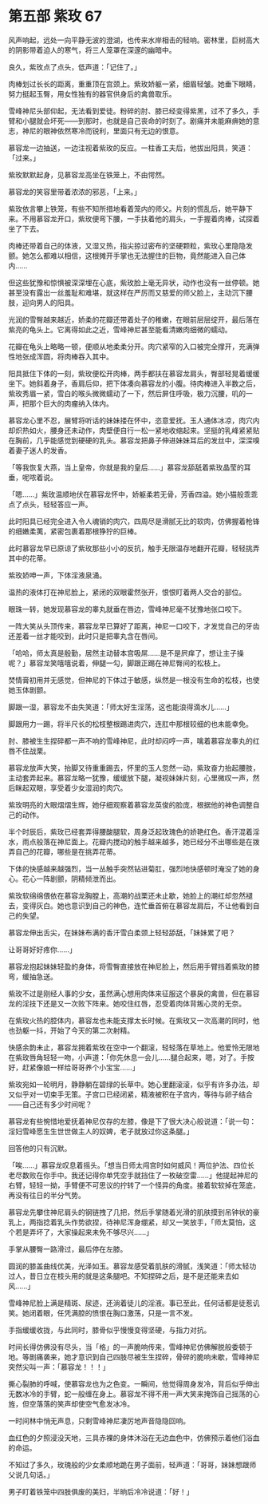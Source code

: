 # 第五部 紫玫 67

风声响起，远处一向平静无波的澄湖，也传来水岸相击的轻响。密林里，巨树高大的阴影带着迫人的寒气，将三人笼罩在深邃的幽暗中。

良久，紫玫点了点头，低声道：「记住了。」

肉棒划过长长的距离，重重顶在宫颈上。紫玫娇躯一紧，细眉轻皱。她垂下眼睛，努力挺起玉臀，用女性独有的器官供身后的禽兽取乐。

雪峰神尼头部仰起，无法看到爱徒。粉碎的肘、膝已经变得紫黑，过不了多久，手臂和小腿就会坏死——到那时，也就是自己丧命的时刻了。剧痛并未能麻痹她的意志，神尼的眼神依然寒冷而锐利，里面只有无边的恨意。

慕容龙一边抽送，一边注视着紫玫的反应。一柱香工夫后，他拔出阳具，笑道：「过来。」

紫玫默默起身，见慕容龙高坐在铁笼上，不由愕然。

慕容龙的笑容里带着浓浓的邪恶，「上来。」

紫玫依言攀上铁笼，有些不知所措地看着笼内的师父。片刻的慌乱后，她平静下来。不用慕容龙开口，紫玫便弯下腰，一手扶着他的肩头，一手握着肉棒，试探着坐了下去。

肉棒还带着自己的体液，又湿又热，指尖掠过密布的坚硬颗粒，紫玫心里隐隐发颤。她怎么都难以相信，这根摊开手掌也无法握住的巨物，竟然能进入自己体内……

但这些犹豫和惊惧被深深埋在心底，紫玫脸上毫无异状，动作也没有一丝停顿。她甚至没有露出一丝羞耻和难堪，就这样在严厉而又慈爱的师父脸上，主动沉下腰肢，迎向男人的阳具。

光润的雪臀越来越近，娇柔的花瓣还带着处子的稚嫩，在眼前层层绽开，最后落在紫亮的龟头上。它离得如此之近，雪峰神尼甚至能看清嫩肉细微的蠕动。

花瓣在龟头上略略一顿，便顺从地柔柔分开。肉穴紧窄的入口被完全撑开，充满弹性地张成浑圆，将肉棒吞入其中。

阳具抵住下体的一刻，紫玫便松开肉棒，两手都扶在慕容龙肩头，臀部轻晃着缓缓坐下。她斜着身子，香肩后仰，把下体凑向慕容龙的小腹。待肉棒进入半数之后，紫玫秀眉一紧，雪白的喉头微微蠕动了一下，然后屏住呼吸，极力沉腰，叽的一声，把那个巨大的肉瘤纳入体内。

慕容龙心里不忍，展臂将听话的妹妹搂在怀中，恣意爱抚。玉人通体冰凉，肉穴内却炽热如火，腰身还未动作，肉壁便自行一松一紧地收缩起来。坚挺的乳峰紧紧贴在胸前，几乎能感觉到硬硬的乳头。慕容龙把鼻子伸进妹妹耳后的发丝中，深深嗅着妻子迷人的发香。

「等我恢复大燕，当上皇帝，你就是我的皇后……」慕容龙舔舐着紫玫晶莹的耳垂，呢哝着说。

「嗯……」紫玫温顺地伏在慕容龙怀中，娇躯柔若无骨，芳香四溢。她小猫般乖乖点了点头，轻轻答应一声。

此时阳具已经完全进入令人魂销的肉穴，四周尽是滑腻无比的软肉，仿佛握着枪锋的细嫩柔荑，紧密包裹着那根狰狞的巨棒。

此时慕容龙早已原谅了紫玫那些小小的反抗，触手无限温存地翻开花瓣，轻轻挑弄其中的花蒂。

紫玫娇呻一声，下体淫液泉涌。

温热的液体打在神尼脸上，紧闭的双眼霍然张开，恨恨盯着两人交合的部位。

眼珠一转，她发现慕容龙的睾丸就垂在唇边，雪峰神尼毫不犹豫地张口咬下。

一阵大笑从头顶传来，慕容龙早已算好了距离，神尼一口咬下，才发觉自己的牙齿还差着一丝才能咬到，此时只是把睾丸含在唇间。

「哈哈，师太真是殷勤，居然主动替本宫吸屌……是不是屄痒了，想让主子操呢？」慕容龙笑嘻嘻说着，伸腿一勾，脚跟正踢在神尼臀间的松枝上。

焚情膏初用并无感觉，但神尼的下体过于敏感，纵然是一根没有生命的松枝，也使她玉体剧颤。

脚跟一湿，慕容龙不由失笑道：「师太好生淫荡，这也能浪得滴水儿……」

脚跟用力一踢，将半尺长的松枝整根踢进肉穴，连肛中那根较细的也未能幸免。

肘、膝被生生捏碎都一声不响的雪峰神尼，此时却闷哼一声，噙着慕容龙睾丸的红唇不住战栗。

慕容龙放声大笑，抬脚又待重重踢去，怀里的玉人忽然一动，紫玫奋力抬起腰肢，主动套弄起来。慕容龙略一犹豫，缓缓放下腿，凝视妹妹片刻，心里微叹一声，然后眯起双眼，享受着少女湿润的肉穴。

紫玫明亮的大眼熠熠生辉，她仔细观察着慕容龙英俊的脸庞，根据他的神色调整自己的动作。

半个时辰后，紫玫已经套弄得腰酸腿软，周身泛起玫瑰色的娇艳红色。香汗混着淫水，雨点般落在神尼面上。花瓣内搅动的触手越来越多，她已经分不出哪些是在拨弄自己的花瓣，哪些是在挑弄花蒂。

下体的快感越来越强烈，当一丛触手突然钻进菊肛，强烈地快感顿时淹没了她的身心。花心一阵剧颤，阴精倾泄而出。

紫玫软绵绵偎依在慕容龙胸膛上，高潮的战栗还未止歇，她脸上的潮红却忽然褪去，变得灰白。她也意识到自己的神色，连忙垂首俯在慕容龙肩后，不让他看到自己的失望。

慕容龙伸出舌尖，在妹妹布满的香汗雪白柔颈上轻轻舔舐，「妹妹累了吧？

让哥哥好好疼你……」

慕容龙抱起妹妹轻盈的身体，将雪臀直接放在神尼脸上，然后用手臂挡着紫玫的膝弯，缓抽急送。

紫玫不过是刚经人事的少女，虽然满心想用肉体来征服这个暴戾的禽兽，但在慕容龙的淫技下还是又一次败下阵来。她咬住红唇，忍受着肉体背叛心灵的无奈。

在紫玫火热的腔体内，慕容龙也未能支撑太长时候。在紫玫又一次高潮的同时，他也劲躯一抖，开始了今天的第二次射精。

快感余韵未止，慕容龙拥着紫玫在空中一个翻滚，轻轻落在草地上。他爱怜无限地在紫玫唇角轻轻一吻，小声道：「你先休息一会儿……腿合起来，嗯，对了。手按好，赶紧像娘一样给哥哥养个小宝宝……」

紫玫宛如一轮明月，静静躺在碧绿的长草中。她心里翻滚滚，似乎有许多办法，却又似乎对一切束手无策。子宫口已经闭紧，精液被积在子宫内，等待与卵子结合——自己还有多少时间呢？

慕容龙有些惋惜地爱抚着神尼仅存的左膝，像是下了很大决心般说道：「说一句：淫妇雪峰愿生生世世做主人的奴婢，老子就放过你这条腿。」

回答他的只有沉默。

「唉……」慕容龙叹息着摇头。「想当日师太闯宫时如何威风！两位护法、四位长老尽数败在你手中。我还记得你单凭空手就挡住了一枚破空雷……」他提起神尼的右臂，轻轻一拗，手臂便不可思议的拧转了一个怪异的角度。接着软软掉在笼底，再没有往日的半分气势。

慕容龙先攀住神尼肩头的钢链拽了几把，然后手掌随着光滑的肌肤摸到吊钟状的豪乳上，两指捻着乳头作势欲捏，待神尼浑身绷紧，却又一笑放手，「师太莫怕，这个若是弄坏了，大家操起来未免不够尽兴……」

手掌从腰臀一路滑过，最后停在左膝。

圆润的膝盖曲线优美，光泽如玉。慕容龙感受着肌肤的滑腻，浅笑道：「师太轻功过人，昔日立在枝头用的就是这条腿吧。不知捏碎之后，是不是还能来去如风……」

雪峰神尼脸上满是精斑、尿迹，还淌着徒儿的淫液。事已至此，任何话都是徒惹讥笑。她闭着眼，任凭满腔的愤恨在胸口激荡，只是一言不发。

手指缓缓收拢，与此同时，膝骨似乎慢慢变得坚硬，与指力对抗。

时间长得仿佛没有尽头，当「格」的一声脆响传来，雪峰神尼仿佛解脱般委顿于地。等剧痛袭来，她才意识到自己四肢尽被生生捏碎，骨碎的脆响未歇，雪峰神尼突然尖叫一声：「慕容龙！！！」

撕心裂肺的呼喊，使慕容龙也为之色变。一瞬间，他觉得周身发冷，背后似乎伸出无数冰冷的手臂，蛇一般缠在身上。慕容龙不得不用一声大笑来掩饰自己摇荡的心旌，但空落落的笑声却使空气愈发冰冷。

一时间林中悄无声息，只剩雪峰神尼凄厉地声音隐隐回响。

血红色的夕照浸没天地，三具赤裸的身体沐浴在无边血色中，仿佛预示着他们浴血的命运。

不知过了多久，玫瑰般的少女柔顺地跪在男子面前，轻声道：「哥哥，妹妹想跟师父说几句话。」

男子盯着铁笼中四肢俱废的美妇，半晌后冷冷说道：「好！」

